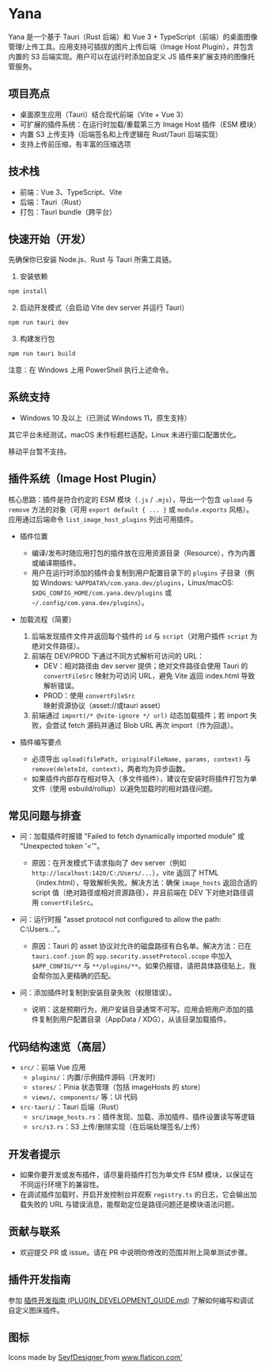 # Yana

Yana 是一个基于 Tauri（Rust 后端）和 Vue 3 + TypeScript（前端）的桌面图像管理/上传工具。应用支持可插拔的图片上传后端（Image Host Plugin），并包含内置的 S3 后端实现。用户可以在运行时添加自定义 JS 插件来扩展支持的图像托管服务。

## 项目亮点
- 桌面原生应用（Tauri）结合现代前端（Vite + Vue 3）
- 可扩展的插件系统：在运行时加载/重载第三方 Image Host 插件（ESM 模块）
- 内置 S3 上传支持（后端签名和上传逻辑在 Rust/Tauri 后端实现）
- 支持上传前压缩，有丰富的压缩选项

## 技术栈
- 前端：Vue 3、TypeScript、Vite
- 后端：Tauri（Rust）
- 打包：Tauri bundle（跨平台）

## 快速开始（开发）
先确保你已安装 Node.js、Rust 与 Tauri 所需工具链。

1. 安装依赖

```powershell
npm install
```

2. 启动开发模式（会启动 Vite dev server 并运行 Tauri）

```powershell
npm run tauri dev
```

3. 构建发行包

```powershell
npm run tauri build
```

注意：在 Windows 上用 PowerShell 执行上述命令。

## 系统支持

- Windows 10 及以上（已测试 Windows 11，原生支持）

其它平台未经测试，macOS 未作标题栏适配，Linux 未进行窗口配置优化。

移动平台暂不支持。

## 插件系统（Image Host Plugin）

核心思路：插件是符合约定的 ESM 模块（`.js` / `.mjs`），导出一个包含 `upload` 与 `remove` 方法的对象（可用 `export default { ... }` 或 `module.exports` 风格）。应用通过后端命令 `list_image_host_plugins` 列出可用插件。

- 插件位置
	- 编译/发布时随应用打包的插件放在应用资源目录（Resource），作为内置或编译期插件。
	- 用户在运行时添加的插件会复制到用户配置目录下的 `plugins` 子目录（例如 Windows: `%APPDATA%/com.yana.dev/plugins`，Linux/macOS: `$XDG_CONFIG_HOME/com.yana.dev/plugins` 或 `~/.config/com.yana.dev/plugins`）。

- 加载流程（简要）
	1. 后端发现插件文件并返回每个插件的 `id` 与 `script`（对用户插件 `script` 为绝对文件路径）。
	2. 前端在 DEV/PROD 下通过不同方式解析可访问的 URL：
		 - DEV：相对路径由 dev server 提供；绝对文件路径会使用 Tauri 的 `convertFileSrc` 映射为可访问 URL，避免 Vite 返回 index.html 导致解析错误。
		 - PROD：使用 `convertFileSrc` 映射资源协议（asset://或tauri asset）
	3. 前端通过 `import(/* @vite-ignore */ url)` 动态加载插件；若 import 失败，会尝试 fetch 源码并通过 Blob URL 再次 import（作为回退）。

- 插件编写要点
	- 必须导出 `upload(filePath, originalFileName, params, context)` 与 `remove(deleteId, context)`，两者均为异步函数。
	- 如果插件内部存在相对导入（多文件插件），建议在安装时将插件打包为单文件（使用 esbuild/rollup）以避免加载时的相对路径问题。

## 常见问题与排查

- 问：加载插件时报错 "Failed to fetch dynamically imported module" 或 "Unexpected token '<'"。
	- 原因：在开发模式下请求指向了 dev server（例如 `http://localhost:1420/C:/Users/...`），vite 返回了 HTML（index.html），导致解析失败。解决方法：确保 `image_hosts` 返回合适的 script 值（绝对路径或相对资源路径），并且前端在 DEV 下对绝对路径调用 `convertFileSrc`。

- 问：运行时报 "asset protocol not configured to allow the path: C:\Users\..."。
	- 原因：Tauri 的 asset 协议对允许的磁盘路径有白名单。解决方法：已在 `tauri.conf.json` 的 `app.security.assetProtocol.scope` 中加入 `$APP_CONFIG/**` 与 `**/plugins/**`。如果仍报错，请把具体路径贴上，我会帮你加入更精确的匹配。

- 问：添加插件时复制到安装目录失败（权限错误）。
	- 说明：这是预期行为，用户安装目录通常不可写。应用会把用户添加的插件复制到用户配置目录（AppData / XDG），从该目录加载插件。

## 代码结构速览（高层）
- `src/`：前端 Vue 应用
	- `plugins/`：内置/示例插件源码（开发时）
	- `stores/`：Pinia 状态管理（包括 imageHosts 的 store）
	- `views/`、`components/` 等：UI 代码
- `src-tauri/`：Tauri 后端（Rust）
	- `src/image_hosts.rs`：插件发现、加载、添加插件、插件设置读写等逻辑
	- `src/s3.rs`：S3 上传/删除实现（在后端处理签名/上传）

## 开发者提示
- 如果你要开发或发布插件，请尽量将插件打包为单文件 ESM 模块，以保证在不同运行环境下的兼容性。
- 在调试插件加载时，开启开发控制台并观察 `registry.ts` 的日志，它会输出加载失败的 URL 与错误消息，能帮助定位是路径问题还是模块语法问题。

## 贡献与联系
- 欢迎提交 PR 或 issue。请在 PR 中说明你修改的范围并附上简单测试步骤。

## 插件开发指南

参加 [插件开发指南 (PLUGIN_DEVELOPMENT_GUIDE.md)](./PLUGIN_DEVELOPMENT_GUIDE.md) 了解如何编写和调试自定义图床插件。

## 图标

<div> Icons made by <a href="https://www.flaticon.com/authors/seyfdesigner" title="SeyfDesigner"> SeyfDesigner </a> from <a href="https://www.flaticon.com/" title="Flaticon">www.flaticon.com'</a></div>
